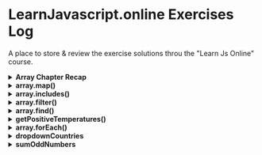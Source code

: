 # LearnJavascript.online Exercises Log
A place to store & review the exercise solutions throu the "Learn Js Online" course.

<!--
<details>
<summary>
<b>exerciseTitle</b>
</summary>

```javascript

```
</details>
-->
<details>
<summary>
<b>Array Chapter Recap</b>
</summary>

- `const data = [1, 2, 3]` is an array containing 3 numbers.
- `array.length` returns the number of elements inside the array.
- 
- `array.push(x)` allows you to add the variable x to the end of the array.
- `array.push(x)` returns the new length of the array (after the push has been made).
- Arrays defined with const are not constants because you can change the elements inside of it. However, you cannot re-assign them to another value thus they will always be an array.
- `.forEach(callback)` iterates over every item in an array.
A callback is a function definition passed as an argument to another function.
- Always start with a `console.log()` inside the `.forEach()` to visualize the shift from array to array item (you can skip that when you become used to it).

- The `.forEach()` method will take your function definition and call it for every item of the array. Every time the callback is called, the first parameter will represent the corresponding array item.

- Name your arrays in plural and the array item (inside the `.forEach()`) in singular.

- Make sure to correctly place the return inside a function that contains a `.forEach()`.
</details>

<details>
<summary>
<b>array.map()</b>
</summary>

```javascript
/**
 * I got agead of myself and also did not make it with this one. My error was regarding the return method. I forgot that I needed to add the 'return' before the strings.map(). Next time I get "undefined" I'm gonna make sure to check what my functions are returning.
 * 
 * @param {string[]} strings
 */
function getStringSizes(strings) {
    return strings.map(function(string) {
        return string.length;
    })
}

// Sample usage - do not modify
console.log(getStringSizes(["a", "abc"])); // [1, 3]
console.log(getStringSizes(["Sam", "Alex", "Charlie"])); // [3, 4, 7]
console.log(getStringSizes(["Hello", "Blue"])); // [5, 4]
```
</details>


<details>
<summary>
<b>array.includes()</b>
</summary>

```javascript
/**
 * @param {string[]} apps
 * @param {string} app
 * Complete the function isAppUsed such that it returns true when the app parameter it receives exists in the apps parameter, and false otherwise.
 */
function isAppUsed(apps, app) {
    return apps.includes(`${app}`)
}

// Sample usage - do not modify
console.log(isAppUsed(["Twitter", "Calculator"], "Calculator")); // true
console.log(isAppUsed(["Clock", "Calculator"], "Safari")); // false
```
</details>


<details>
<summary>
<b>array.filter()</b>
</summary>

```javascript
function getOddYears(years) {
    return years.filter(function(year) {
        return year % 2 === 1;
    })

}
```
</details>

<details>
<summary>
<b>array.find()</b>
</summary>

```javascript
/*This one got me. I didn't connect I should alerady start the 2nd line with the return call.*/
function getYear(years, searchYear) {
  return years.find(function(year) {
    return year === searchYear;
  });
}
```

</details>

<details>
<summary>
<b>getPositiveTemperatures()</b>
</summary>

```javascript
function getPositiveTemperatures(temperatures) {
    let positiveTemp = temperatures.filter(function(x) {
        return x > 0;
    })
    return positiveTemp;
}
```
</details>

<details>
<summary>
<b>array.forEach()</b>
</summary>

```javascript
/**
 * @param {array[][]} rows
 */
export function renderTableRows(rows) {
    let html = "";
    rows.forEach(function(row) {
        html += `<tr>
        <td>${row[0]}</td>
        <td>${row[1]}</td>
    </tr>`
    });
    return html;
}

```
</details>



<details>
<summary>
<b>dropdownCountries</b>
</summary>

```javascript
/**
 * @param {string[]} countries
 */
export function getDropdown(countries) { 
    let html = `<option value="">Please select</option>`;   
    countries.forEach(function(country) {
        html += `<option value="${country.toLowerCase()}">${country}</option>`
    })
    return html;
}

```
</details>

<details>
<summary>
<b>sumOddNumbers</b>
</summary>

```javascript
/**
 * @param {number[]} numbers
 */
function sumOddNumbers(numbers) {
    let sum = 0;
    numbers.forEach(function(number) {
        if (number % 2 !== 0) {
            sum = sum + number;
        }
    });
    return sum;
}

// Sample usage - do not modify
console.log(sumOddNumbers([15, 5, 10])); // 20
console.log(sumOddNumbers([2, 3, 4, 5, 6])); // 8
console.log(sumOddNumbers([-2, -3, 4, 5, 6])); // 2

```
</details>